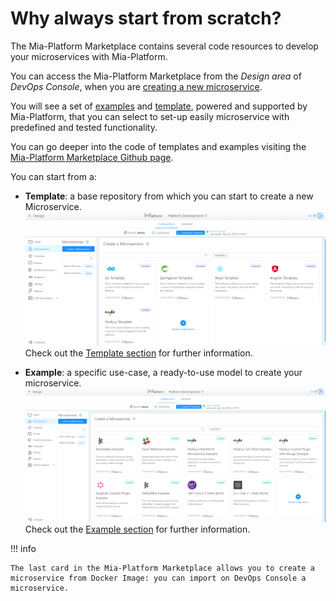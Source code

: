 # Why always start from scratch?

The Mia-Platform Marketplace contains several code resources to develop your microservices with Mia-Platform.

You can access the Mia-Platform Marketplace from the *Design area* of *DevOps Console*, when you are [creating a new microservice](/../development_suite/api-console/api-design/plugin_baas_4/).

You will see a set of [examples](./examples/overview-examples.md) and [template](./templates/overview-templates.md), powered and supported by Mia-Platform, that you can select to set-up easily microservice with predefined and tested functionality.

You can go deeper into the code of templates and examples visiting the [Mia-Platform Marketplace Github page](https://github.com/mia-platform-marketplace).

You can start from a:

* **Template**: a base repository from which you can start to create a new Microservice.
<br>![new-templates](./img/new-templates.png)
Check out the [Template section](./templates/overview-templates.md) for further information.

* **Example**: a specific use-case, a ready-to-use model to create your microservice.
<br>![new-examples](img/new-examples.png)
Check out the [Example section](./examples/overview-examples.md) for further information.

!!! info

    The last card in the Mia-Platform Marketplace allows you to create a microservice from Docker Image: you can import on DevOps Console a microservice.